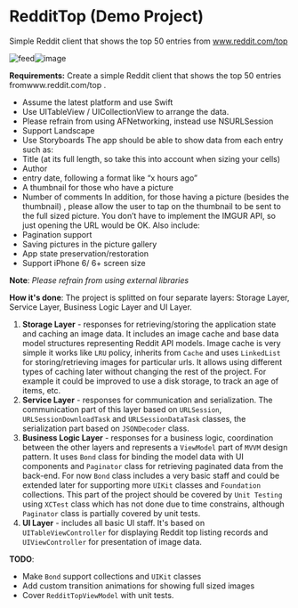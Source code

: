 # RedditTop (Demo Project)
Simple Reddit client that shows the top 50 entries from www.reddit.com/top

![feed](https://github.com/ninjaproger/RedditTop/blob/master/screen1.png)![image](https://github.com/ninjaproger/RedditTop/blob/master/screen2.png)


**Requirements:**
Create a simple Reddit client that shows the top 50 entries fromwww.reddit.com/top .
- Assume the latest platform and use Swift
- Use UITableView / UICollectionView to arrange the data.
- Please refrain from using AFNetworking, instead use NSURLSession
- Support Landscape
- Use Storyboards
The app should be able to show data from each entry such as:
- Title (at its full length, so take this into account when sizing your cells)
- Author
- entry date, following a format like “x hours ago”
- A thumbnail for those who have a picture
- Number of comments
In addition, for those having a picture (besides the thumbnail) , please allow the user to tap on the thumbnail to be sent to the full sized picture. You don’t have to implement the IMGUR API, so just opening the URL would be OK.
Also include:
- Pagination support
- Saving pictures in the picture gallery
- App state preservation/restoration
- Support iPhone 6/ 6+ screen size

**Note**:
*Please refrain from using external libraries*

**How it's done**:
The project is splitted on four separate layers: Storage Layer, Service Layer, Business Logic Layer and UI Layer.
1) **Storage Layer** - responses for retrieving/storing the application state and caching an image data. It includes an image cache and base data model structures representing Reddit API models. Image cache is very simple it works like `LRU` policy, inherits from `Cache`  and uses `LinkedList` for storing/retrieving images for particular urls. It allows using different types of caching later without changing the rest of the project. For example it could be improved to use a disk storage, to track an age of items, etc.
2) **Service Layer** - responses for communication and serialization. The communication part of this layer based on `URLSession`, `URLSessionDownloadTask` and `URLSessionDataTask` classes, the serialization part based on `JSONDecoder` class.
3) **Business Logic Layer** - responses for a business logic, coordination between the other layers and represents a `ViewModel` part of `MVVM` design pattern. It uses `Bond` class for binding the model data with UI components and `Paginator` class for retrieving paginated data from the back-end. For now `Bond` class includes a very basic staff and could be extended later for supporting more `UIKit` classes and `Foundation` collections. This part of the project should be covered by `Unit Testing` using `XCTest` class which has not done due to time constrains, although `Paginator` class is partially covered by unit tests.
4) **UI Layer** - includes all basic UI staff. It's based on `UITableViewController` for displaying Reddit top listing records and `UIViewController` for presentation of image data.

**TODO**:
- Make `Bond` support collections and `UIKit` classes
- Add custom transition animations for showing full sized images
- Cover `RedditTopViewModel` with unit tests.
